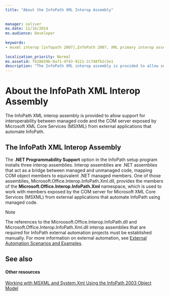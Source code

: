 ```yaml
---
title: "About the InfoPath XML Interop Assembly"
  
 
manager: soliver
ms.date: 11/16/2014
ms.audience: Developer
 
keywords:
- msxml interop [infopath 2007],InfoPath 2007, XML primary interop assembly,InfoPath XML interop assembly
 
localization_priority: Normal
ms.assetid: fb28659b-8a71-4f43-9121-2c748fb2c5e1
description: "The InfoPath XML interop assembly is provided to allow support for interoperability between managed code and the COM server exposed by Microsoft XML Core Services (MSXML) from external applications that automate InfoPath."
---
```


# About the InfoPath XML Interop Assembly

The InfoPath XML interop assembly is provided to allow support for interoperability between managed code and the COM server exposed by Microsoft XML Core Services (MSXML) from external applications that automate InfoPath.
  
## The InfoPath XML Interop Assembly

The **.NET Programmability Support** option in the InfoPath setup program installs three interop assemblies. Interop assemblies are .NET assemblies that act as a bridge between managed and unmanaged code, mapping COM object members to equivalent .NET managed members. One of those assemblies, Microsoft.Office.Interop.InfoPath.Xml.dll, provides the members of the **Microsoft.Office.Interop.InfoPath.Xml** namespace, which is used to work with members exposed by the COM server for Microsoft XML Core Services (MSXML) from external applications that automate InfoPath using managed code. 
  
> [!NOTE]
> The references to the Microosoft.Office.Interop.InfoPath.dll and Microsoft.Office.Interop.InfoPath.Xml.dll interop assemblies that are required for InfoPath external automation projects must be established manually. For more information on external automation, see [External Automation Scenarios and Examples](external-automation-scenarios-and-examples.md). 
  
## See also

#### Other resources

[Working with MSXML and System.Xml Using the InfoPath 2003 Object Model](http://msdn.microsoft.com/library/f7a0cac5-26f9-49ed-b52c-0240ef0c9d38%28Office.15%29.aspx)

